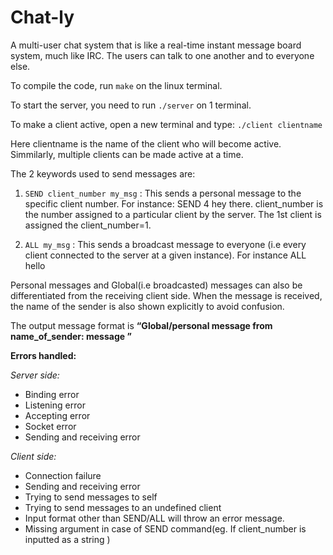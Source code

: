 # Chat-ly


A multi-user chat system that is like a real-time instant message board system, much like IRC. The users can talk to one another and to everyone else. 

To compile the code, run `make` on the linux terminal.

To start the server, you need to run `./server` on 1 terminal. 

To make a client active, open a new terminal and type:
`./client clientname`

Here clientname is the name of the client who will become active. Simmilarly, multiple clients can be made active at a time.


The 2 keywords used to send messages are:

1. `SEND client_number my_msg` : This sends a personal message to the specific client number. For instance: SEND 4 hey there. client_number is the number assigned to a particular client by the server. The 1st client is assigned the client_number=1.

2. `ALL my_msg` : This sends a broadcast message to everyone (i.e every client connected to the server at a given instance). For instance ALL hello


Personal messages and Global(i.e broadcasted) messages can also be differentiated from the receiving client side. When the message is received, the name of the sender is also shown explicitly to avoid confusion. 

The output message format is **“Global/personal message from name_of_sender: message ”**


**Errors handled:**

*Server side:*
- Binding error
- Listening error
- Accepting error
- Socket error
- Sending and receiving error

*Client side:*
- Connection failure 
- Sending and receiving error
- Trying to send messages to self
- Trying to send messages to an undefined client
- Input format other than SEND/ALL will throw an error
message.
- Missing argument in case of SEND command(eg. If client_number is inputted as a string )


